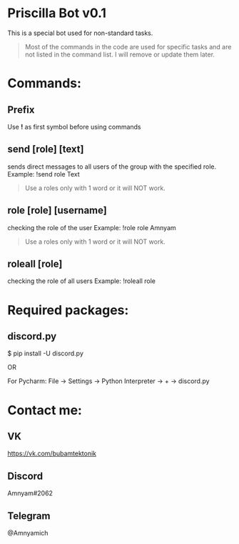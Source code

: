 # Priscilla Bot v0.1
This is a special bot used for non-standard tasks.

>Most of the commands in the code are used for specific tasks and are not listed in the command list. I will remove or update them later.
# Commands:
## Prefix
Use **!** as first symbol before using commands
## send [role] [text]
sends direct messages to all users of the group with the specified role.
Example: !send role Text
>Use a roles only with 1 word or it will NOT work.
## role [role] [username] 
checking the role of the user
Example: !role role Amnyam
>Use a roles only with 1 word or it will NOT work.
## roleall [role] 
checking the role of all users
Example: !roleall role
# Required packages:
## discord.py
$ pip install -U discord.py

OR

For Pycharm: File -> Settings -> Python Interpreter -> + -> discord.py


# Contact me:
## VK
https://vk.com/bubamtektonik
## Discord
Amnyam#2062
## Telegram
@Amnyamich
